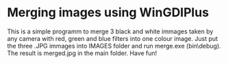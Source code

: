 # Merging images using WinGDIPlus
This is a simple programm to merge 3 black and white immages taken by any camera with red, green and blue filters into one colour image. Just put the three .JPG immages into IMAGES folder and run merge.exe (bin\debug\). 
The result is merged.jpg in the main folder.
Have fun!
